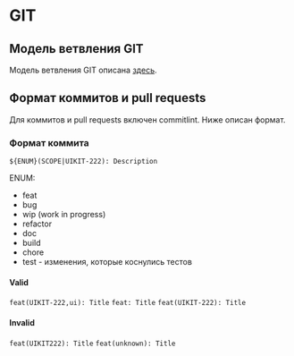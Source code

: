 # GIT

## Модель ветвления GIT

Модель ветвления GIT описана [здесь](https://github.com/kaluga-astral/docs/blob/main/GIT.md).

## Формат коммитов и pull requests

Для коммитов и pull requests включен commitlint. Ниже описан формат.

### Формат коммита

```${ENUM}(SCOPE|UIKIT-222): Description```

ENUM:
- feat
- bug
- wip (work in progress)
- refactor
- doc
- build
- chore
- test - изменения, которые коснулись тестов

#### Valid
```feat(UIKIT-222,ui): Title```
```feat: Title```
```feat(UIKIT-222): Title```

#### Invalid
```feat(UIKIT222): Title```
```feat(unknown): Title```
